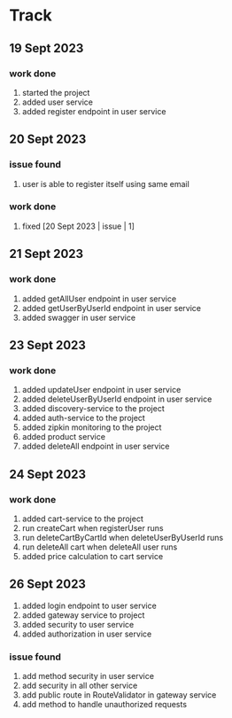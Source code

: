 # Track
## 19 Sept 2023
### work done
1. started the project
2. added user service
3. added register endpoint in user service
## 20 Sept 2023
### issue found
1. user is able to register itself using same email
### work done
1. fixed [20 Sept 2023 | issue | 1]
## 21 Sept 2023
### work done
1. added getAllUser endpoint in user service
2. added getUserByUserId endpoint in user service
3. added swagger in user service
## 23 Sept 2023
### work done
1. added updateUser endpoint in user service
2. added deleteUserByUserId endpoint in user service
3. added discovery-service to the project
4. added auth-service to the project
5. added zipkin monitoring to the project
6. added product service
7. added deleteAll endpoint in user service
## 24 Sept 2023
### work done
1. added cart-service to the project
2. run createCart when registerUser runs
3. run deleteCartByCartId when deleteUserByUserId runs
4. run deleteAll cart when deleteAll user runs
5. added price calculation to cart service
## 26 Sept 2023
1. added login endpoint to user service
2. added gateway service to project
3. added security to user service
4. added authorization in user service
### issue found
1. add method security in user service
2. add security in all other service
3. add public route in RouteValidator in gateway service
4. add method to handle unauthorized requests
